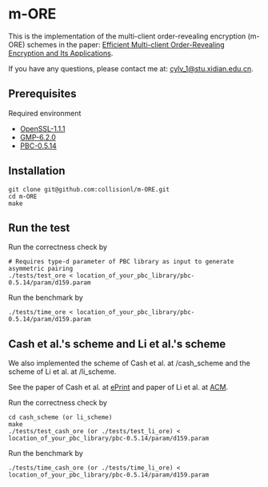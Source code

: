 # m-ORE
This is the implementation of the multi-client order-revealing encryption (m-ORE) schemes in the paper: [Efficient Multi-client Order-Revealing Encryption and Its Applications](https://link.springer.com/chapter/10.1007%2F978-3-030-88428-4_3).

If you have any questions, please contact me at: <cylv_1@stu.xidian.edu.cn>. 
## Prerequisites ##
Required environment
- [OpenSSL-1.1.1](https://www.openssl.org/source/)
- [GMP-6.2.0](https://gmplib.org/)
- [PBC-0.5.14](https://crypto.stanford.edu/pbc/download.html)
## Installation ##
``` shell
git clone git@github.com:collisionl/m-ORE.git
cd m-ORE
make
```
## Run the test ##
Run the correctness check by 
``` shell
# Requires type-d parameter of PBC library as input to generate asymmetric pairing
./tests/test_ore < location_of_your_pbc_library/pbc-0.5.14/param/d159.param
``` 
Run the benchmark by
``` shell
./tests/time_ore < location_of_your_pbc_library/pbc-0.5.14/param/d159.param
``` 

## Cash et al.'s scheme and Li et al.'s scheme ##
We also implemented the scheme of Cash et al. at /cash_scheme and the scheme of Li et al. at /li_scheme.

See the paper of Cash et al. at [ePrint](https://eprint.iacr.org/2018/698.pdf) and paper of Li et al. at [ACM](https://dl.acm.org/doi/abs/10.1145/3321705.3329829).

Run the correctness check by 
``` shell
cd cash_scheme (or li_scheme)
make
./tests/test_cash_ore (or ./tests/test_li_ore) < location_of_your_pbc_library/pbc-0.5.14/param/d159.param
``` 
Run the benchmark by
``` shell
./tests/time_cash_ore (or ./tests/time_li_ore) < location_of_your_pbc_library/pbc-0.5.14/param/d159.param
``` 
